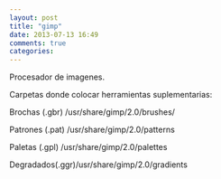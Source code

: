 ```yaml
---
layout: post
title: "gimp"
date: 2013-07-13 16:49
comments: true
categories: 
---
```

Procesador de imagenes.

Carpetas donde colocar herramientas suplementarias:

Brochas (.gbr)	/usr/share/gimp/2.0/brushes/ 

Patrones (.pat)     /usr/share/gimp/2.0/patterns 

Paletas (.gpl)	/usr/share/gimp/2.0/palettes 

Degradados(.ggr)/usr/share/gimp/2.0/gradients 

